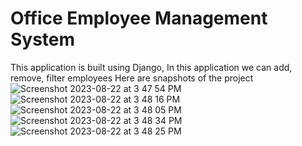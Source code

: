 
# Office Employee Management System

This application is built using Django, In this application we can add, remove, filter employees 
Here are snapshots of the project 
![Screenshot 2023-08-22 at 3 47 54 PM](https://github.com/sanathdevop/employee-mgmt-system/assets/142888147/fc91b9db-fb6d-485c-9c9d-c3ada6c5f924)
![Screenshot 2023-08-22 at 3 48 16 PM](https://github.com/sanathdevop/employee-mgmt-system/assets/142888147/35d256b7-33ae-4aae-96d3-3a4205ae9fd8)
![Screenshot 2023-08-22 at 3 48 05 PM](https://github.com/sanathdevop/employee-mgmt-system/assets/142888147/b4818895-9f18-491f-9766-bc7205d5f711)
![Screenshot 2023-08-22 at 3 48 34 PM](https://github.com/sanathdevop/employee-mgmt-system/assets/142888147/0acaa403-1707-4eeb-9ecb-03bc0b97a9d0)
![Screenshot 2023-08-22 at 3 48 25 PM](https://github.com/sanathdevop/employee-mgmt-system/assets/142888147/1ebdec7d-6554-4c4e-9170-39bf822bffe0)



